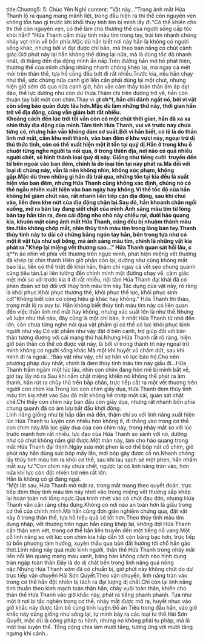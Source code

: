 title:Chương5: 5: Chúc Yên Nghỉ
content:
"Vật này..."Trong ánh mắt Hứa Thanh lộ ra quang mang mãnh liệt, trong đầu hiện ra thi thể còn nguyên vẹn không tổn hao gì trước khi khối thủy tinh tím bị mình lấy đi."Có thể khiến cho thi thể còn nguyên vẹn, có thể làm cho thương thế của người sống cấp tốc khỏi hẳn? "Hứa Thanh cầm thủy tinh màu tím trong tay, trái tim nhanh chóng nhảy vọt nhìn về bốn phía.Mặc dù hắn biết nơi này hẳn là không có người sống khác, nhưng bởi vì đạt được chí bảo, mà theo bản năng có chút cảnh giác.Giờ phút này lại hắn không thể dừng lại nữa, mà là dùng tốc độ nhanh nhất, đi thẳng đến địa động mình ẩn nấp.Trên đường hắn mơ hồ phát hiện, thương thế của mình chẳng những nhanh chóng khép lại, mà ngay cả mệt mỏi trên thân thể, tựa hồ cũng đều bớt đi rất nhiều.Trước kia, nếu hắn chạy như thế, ước chừng nửa canh giờ liền cần phải dùng lại một chút, nhưng hiện giờ sớm đã qua nửa canh giờ, hắn vẫn cảm thấy toàn thân ấm áp dạt dào, thể lực dường như còn dư thừa.Thậm chí trên đường trở về, hắn còn thuận tay bắt một con chim.Thay vì g**t ch*t, hắn chỉ đánh ngất nó, bởi vì vật còn sống bảo quản được lâu hơn.Mặc dù làm những thứ này, thời gian hắn trở về địa động, cũng vẫn giảm bớt rất nhiều.<br>Khoảng cách đến lúc trời tối vẫn còn có một chút thời gian, hắn đã xa xa nhìn thấy địa động của mình.Tâm tình Hứa Thanh, vui vẻ trước nay chưa từng có, nhưng hắn vẫn không dám sơ suất.Bởi vì hắn biết, có lẽ là do thần linh mở mắt, cấm khu mới thành, vào ban đêm ở khu vựci này, ngoại trừ dị thú thức tỉnh, còn có thể xuất hiện một ít tồn tại quỷ dị.Hắn ở trong khu ổ chuột từng nghe người ta nói qua, ở trong thiên địa, nơi nào có quá nhiều người chết, sẽ hình thành loại quỷ dị này. Giống như tiếng cười  truyền đến từ bên ngoài vào ban đêm, chính là do loại tồn tại này phát ra.Mà đối với loại dị chủng này, vẫn là nên không nhìn, không xúc phạm, không gặp.Mặc dù theo những gì hắn đã trải qua, những tồn tại kia đều là xuất hiện vào ban đêm, nhưng Hứa Thanh cũng không xác định, chúng nó có thể ngẫu nhiên xuất hiện vào ban ngày hay không.Vì thế tốc độ của hắn không hề giảm chút nào, rất nhanh liền tiếp cận địa động, sau khi chui vào, liền đem khe nứt của địa động chặn lại.Sau đó, hắn khoanh chân ngồi xuống, mở ra bàn tay đang siết chặt của mình.Ánh sáng màu tím từ lòng bàn tay hắn tản ra, đem cái động nho nhỏ này chiếu rọi, dưới hào quang kia, khuôn mặt cùng ánh mắt Hứa Thanh, cũng đều bị nhuộm thành màu tím.Hắn không chớp mắt, nhìn thủy tinh màu tím trong lòng bàn tay.Thanh thủy tinh này to dài cỡ chừng bằng ngón tay hắn, bên trong tựa như có một ít vật tựa như sợi bông, mà ánh sáng màu tím, chính là những vật kia phát ra."Khép lại miệng vết thương sao..." Hứa Thanh quan sát hồi lâu, c** q**n áo nhìn về phía vết thương trên ngực mình, phát hiện miệng vết thương đã khép lại chín thành.Hiện giờ phần còn lại, dường như cũng không mất bao lâu, liền có thể triệt để khỏi hẳn, thậm chí ngay cả vết sẹo chung quanh cũng tiêu tán.Lại liên tưởng đến chính mình một đường chạy về, cảm giác mệt mỏi so với trước kia ít đi rất nhiều, nội tâm Hứa Thanh đại khái đã có phán đoán sơ bộ đối với thủy tinh màu tím này.Tác dụng của vật này, rõ ràng là khôi phục.Khôi phục thương thế, khôi phục thể lực, khôi phục sinh cơ!"Không biết còn có công hiệu gì khác hay không.” Hứa Thanh thì thào, trong mắt lộ ra suy tư. Hắn không biết thủy tinh màu tím này có liên quan đến việc thần linh mở mắt hay không, nhưng xác suất lớn là như thế.Nhưng vô luận như thế nào, đây cũng là một chí bảo, ít nhất Hứa Thanh từ nhỏ đến lớn, còn chưa từng nghe nói qua vật phẩm gì có thể có lực khôi phục kinh người như vậy.Có vật phẩm như vậy đặt ở bên cạnh, trợ giúp đối với bản thân tương đương với cái mạng thứ hai.Nhưng Hứa Thanh rất rõ ràng, hiện giờ bản thân có thể có được vật này, là bởi vì trong thành trì này ngoại trừ mình không có người sống khác.Mà một khi huyết vũ chấm dứt, sau khi mình đi ra ngoài...!Bảo vật như vậy, chỉ sợ hắn vô lực bảo hộ.Cho nên phương pháp duy nhất, chính là đem thủy tinh màu tím này giấu đi...Hứa Thanh trầm ngâm một lúc lâu, nhìn con chim đang hôn mê bị mình bắt về, giơ tay lấy nó ra.Sau khi nắm chặt miệng khiến nó không thể phát ra âm thanh, hắn rút ra chủy thủ trên bắp chân, trực tiếp cắt ra một vết thương trên người con chim kia.Trong lúc con chim giãy dụa, Hứa Thanh đem thủy tinh màu tím kia nhét vào.Sau đó mắt không hề chớp một cái, quan sát chặt chẽ.Chỉ thấy con chìm này ban đầu còn giãy dụa, nhưng rất nhanh bốn phía chung quanh đã có ám lưu bắt đầu khởi động.<br>Linh năng giống như bị hấp dẫn mà đến, thậm chí so với linh năng xuất hiện lúc Hứa Thanh tu luyện còn nhiều hơn không ít, đi thẳng vào trong cơ thể con chim này.Mà lực giãy dụa của con chim này, trong nháy mắt so với lúc trước mạnh hơn rất nhiều, lực đạo của Hứa Thanh so sánh với nó, dường như có chút không nắm giữ được.Một màn này, làm cho hào quang trong mắt Hứa Thanh đại thịnh.Ngày xưa một phen là có thể bóp nát cổ chim, giờ phút này hắn dùng sức bóp mấy lần, mới bóp gãy được cổ nó.Nhanh chóng lấy thủy tinh màu tím ra khỏi cơ thể, sau khi lau sạch sẽ một phen, hắn nhắm mắt suy tư."Con chim này chưa chết, ngược lại có linh năng tràn vào, hơn nữa khí lực còn đột nhiên trở nên rất lớn.<br>Hẳn là không có gì đáng ngại.<br>"Một lát sau, Hứa Thanh mở mắt ra, trong mắt mang theo quyết đoán, trực tiếp đem thủy tinh màu tím này nhét vào trong miệng vết thương sắp khép lại hoàn toàn nơi lồng ngực.Quá trình nhét vào có chút đau đớn, nhưng Hứa Thanh vẫn cắn răng chịu đựng.Không có nơi nào an toàn hơn là giấu trong cơ thể của chính mình.Mà hắn cũng đơn giản nghiệm chứng qua, đặt vật này ở trong thân thể, tựa hồ hiệu quả sẽ tốt hơn.Theo thủy tinh màu tím dung nhập, vết thương trên ngực hắn cũng khép lại, không đợi Hứa Thanh cẩn thận xem xét, trong cơ thể hắn liền truyền đến một tiếng nổ vang.Một cỗ linh năng so với lúc con chim kia hấp dẫn tới còn bàng bạc hơn, trực tiếp từ bốn phương tám hướng, xuyên thấu qua bùn đất hướng tới chỗ hắn gào thét.Linh năng này quá mức kinh người, thân thể Hứa Thanh trong nháy mắt liền nổi lên quang mang màu xanh, băng hàn không cách nào hình dung tràn ngập toàn thân.Đây là do dị chất bên trong linh năng quá nồng nặc.Nhưng Hứa Thanh sớm đã có chuẩn bị, giờ phút này không chút do dự trực tiếp vận chuyển Hải Sơn Quyết.Theo vận chuyển, linh năng tràn vào trong cơ thể hắn đột nhiên bị tách ra đại lượng dị chất.Chỉ còn lại linh năng tinh thuần theo kinh mạch toàn thân hắn, chảy xuôi toàn thân, khiến cho thân thể Hứa Thanh vào giờ khắc này, phát ra tiếng phanh phanh. Tựa như một ít nơi bị tắc nghẽn trong cơ thể, nháy mắt được mở ra, huyết nhục vào giờ khắc này được tẩm bổ cùng tinh luyện.Đồ án Tiêu trong đầu hắn, vào giờ khắc này cũng giống như sống lại, tự mình bày ra các loại tư thế.Hải Sơn Quyết, mặc dù là công pháp tu hành, nhưng nó không phải tu pháp, mà là một loại luyện thể. Tổng cộng chia làm mười tầng, tương ứng với mười tầng ngưng khí cảnh..<br>
